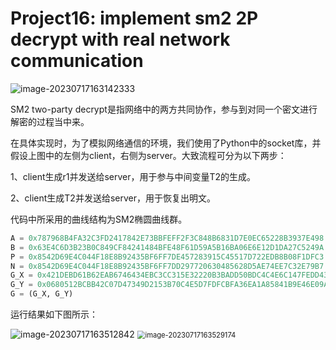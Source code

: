 # Project16: implement sm2 2P decrypt with real network communication

![image-20230717163142333](C:\Users\Lenovo\AppData\Roaming\Typora\typora-user-images\image-20230717163142333.png)

SM2 two-party decrypt是指网络中的两方共同协作，参与到对同一个密文进行解密的过程当中来。

在具体实现时，为了模拟网络通信的环境，我们使用了Python中的socket库，并假设上图中的左侧为client，右侧为server。大致流程可分为以下两步：

1、client生成r1并发送给server，用于参与中间变量T2的生成。

2、client生成T2并发送给server，用于恢复出明文。

代码中所采用的曲线结构为SM2椭圆曲线群。

```python
A = 0x787968B4FA32C3FD2417842E73BBFEFF2F3C848B6831D7E0EC65228B3937E498
B = 0x63E4C6D3B23B0C849CF84241484BFE48F61D59A5B16BA06E6E12D1DA27C5249A
P = 0x8542D69E4C044F18E8B92435BF6FF7DE457283915C45517D722EDB8B08F1DFC3
N = 0x8542D69E4C044F18E8B92435BF6FF7DD297720630485628D5AE74EE7C32E79B7
G_X = 0x421DEBD61B62EAB6746434EBC3CC315E32220B3BADD50BDC4C4E6C147FEDD43D
G_Y = 0x0680512BCBB42C07D47349D2153B70C4E5D7FDFCBFA36EA1A85841B9E46E09A2
G = (G_X, G_Y)
```

运行结果如下图所示：

<img src="C:\Users\Lenovo\AppData\Roaming\Typora\typora-user-images\image-20230717163512842.png" alt="image-20230717163512842"  />

<img src="C:\Users\Lenovo\AppData\Roaming\Typora\typora-user-images\image-20230717163529174.png" alt="image-20230717163529174" style="zoom:80%;" />
